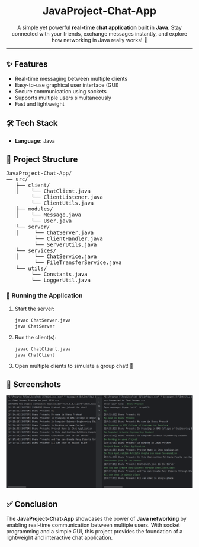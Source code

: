 <h1 align="center"> JavaProject-Chat-App</h1>

<p align="center">
  A simple yet powerful <b>real-time chat application</b> built in <b>Java</b>.  
  Stay connected with your friends, exchange messages instantly, and explore how networking in Java really works! 🚀
</p>

<hr/>

<h2>✨ Features</h2>
<ul>
  <li> Real-time messaging between multiple clients</li>
  <li> Easy-to-use graphical user interface (GUI)</li>
  <li> Secure communication using sockets</li>
  <li> Supports multiple users simultaneously</li>
  <li> Fast and lightweight</li>
</ul>

<h2>🛠️ Tech Stack</h2>
<ul>
  <li><b>Language:</b> Java</li>
</ul>

<h2>📂 Project Structure</h2>

<pre>
JavaProject-Chat-App/
── src/
   ├── client/
   │    └── ChatClient.java
        └── ClientListener.java
        └── ClientUtils.java
   ├── modules/
   │    └── Message.java
        └── User.java
   └── server/
   │     └── ChatServer.java
         └── ClientHandler.java
         └── ServerUtils.java
   └── services/
   │     └── ChatService.java
         └── FileTransferService.java
   └── utils/
        └── Constants.java
        └── LoggerUtil.java
</pre>

<h3>🔹 Running the Application</h3>
<ol>
  <li>Start the server:
    <pre><code>javac ChatServer.java
java ChatServer</code></pre>
  </li>
  <li>Run the client(s):
    <pre><code>javac ChatClient.java
java ChatClient</code></pre>
  </li>
  <li>Open multiple clients to simulate a group chat! 🎉</li>
</ol>

<h2>📸 Screenshots</h2>
<p align="center">
  <img src="Image/Image.png" />
</p>
<h2>✅ Conclusion</h2>
<p>
The <b>JavaProject-Chat-App</b> showcases the power of <b>Java networking</b> by enabling 
real-time communication between multiple users. With socket programming and a simple 
GUI, this project provides the foundation of a lightweight and interactive 
chat application.
</p>

